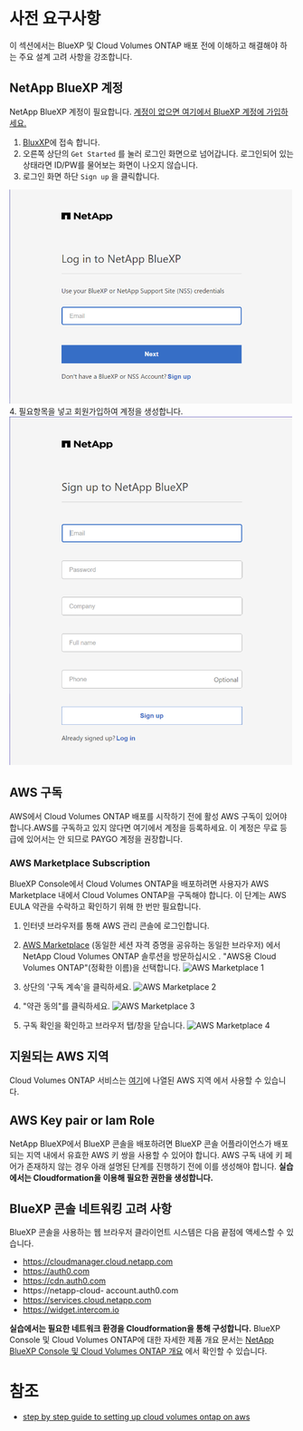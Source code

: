 # 사전 요구사항
이 섹션에서는 BlueXP 및 Cloud Volumes ONTAP 배포 전에 이해하고 해결해야 하는 주요 설계 고려 사항을 강조합니다.

## NetApp BlueXP 계정
NetApp BlueXP 계정이 필요합니다. 
[계정이 없으면 여기에서 BlueXP 계정에 가입하세요.](https://bluexp.netapp.com/)

1. [BluxXP](https://bluexp.netapp.com/)에 접속 합니다.
2. 오른쪽 상단의 ```Get Started``` 를 눌러 로그인 화면으로 넘어갑니다.
로그인되어 있는 상태라면 ID/PW를 물어보는 화면이 나오지 않습니다.
3. 로그인 화면 하단 ```Sign up``` 을 클릭합니다.
<img src=./Images/image.png alt="Girl in a jacket" width="500">
4. 필요항목을 넣고 회원가입하여 계정을 생성합니다.
<img src=./Images/image-1.png alt="Girl in a jacket" width="500">


## AWS 구독 
AWS에서 Cloud Volumes ONTAP 배포를 시작하기 전에 활성 AWS 구독이 있어야 합니다.AWS를 구독하고 있지 않다면 여기에서 계정을 등록하세요. 
이 계정은 무료 등급에 있어서는 안 되므로 PAYGO 계정을 권장합니다.

### AWS Marketplace Subscription
BlueXP Console에서 Cloud Volumes ONTAP을 배포하려면 사용자가 AWS Marketplace 내에서 Cloud Volumes ONTAP을 구독해야 합니다. 이 단계는 AWS EULA 약관을 수락하고 확인하기 위해 한 번만 필요합니다.

1. 인터넷 브라우저를 통해 AWS 관리 콘솔에 로그인합니다.
2. [AWS Marketplace](https://aws.amazon.com/marketplace/search/results?page=1&searchTerms=netapp+cloud+volumes+ontap) (동일한 세션 자격 증명을 공유하는 동일한 브라우저) 에서 NetApp Cloud Volumes ONTAP 솔루션을 방문하십시오 . "AWS용 Cloud Volumes ONTAP"(정확한 이름)을 선택합니다.
![AWS Marketplace 1](./Images/Screenshot%2030.bmp)

3. 상단의 '구독 계속'을 클릭하세요.
![AWS Marketplace 2](./Images/Screenshot%2031.bmp)

4. "약관 동의"를 클릭하세요.
![AWS Marketplace 3](./Images/Screenshot%2032.bmp)

5. 구독 확인을 확인하고 브라우저 탭/창을 닫습니다. 
![AWS Marketplace 4](./Images/Screenshot%2033.bmp)


## 지원되는 AWS 지역 
Cloud Volumes ONTAP 서비스는 [여기](https://bluexp.netapp.com/cloud-volumes-global-regions)에 나열된 AWS 지역 에서 사용할 수 있습니다.

## AWS Key pair or Iam Role 
NetApp BlueXP에서 BlueXP 콘솔을 배포하려면 BlueXP 콘솔 어플라이언스가 배포되는 지역 내에서 유효한 AWS 키 쌍을 사용할 수 있어야 합니다.
AWS 구독 내에 키 페어가 존재하지 않는 경우 아래 설명된 단계를 진행하기 전에 이를 생성해야 합니다.
__실습에서는 Cloudformation을 이용해 필요한 권한을 생성합니다.__

## BlueXP 콘솔 네트워킹 고려 사항 
BlueXP 콘솔을 사용하는 웹 브라우저 클라이언트 시스템은 다음 끝점에 액세스할 수 있습니다.
- https://cloudmanager.cloud.netapp.com
- https://auth0.com
- https://cdn.auth0.com
- https://netapp-cloud- account.auth0.com
- https://services.cloud.netapp.com
- https://widget.intercom.io

__실습에서는 필요한 네트워크 환경을 Cloudformation을 통해 구성합니다.__
BlueXP Console 및 Cloud Volumes ONTAP에 대한 자세한 제품 개요 문서는 [NetApp BlueXP Console 및 Cloud Volumes ONTAP 개요](https://docs.netapp.com/us-en/occm/concept_overview.html#cloud-manager) 에서 확인할 수 있습니다.



# 참조
- [step by step guide to setting up cloud volumes ontap on aws](https://bluexp.netapp.com/blog/a-step-by-step-guide-to-setting-up-cloud-volumes-ontap-on-aws)